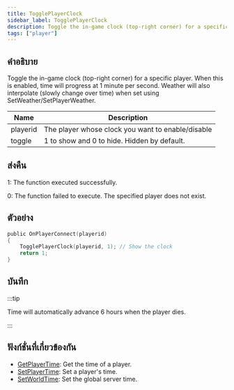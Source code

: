 ```yaml
---
title: TogglePlayerClock
sidebar_label: TogglePlayerClock
description: Toggle the in-game clock (top-right corner) for a specific player.
tags: ["player"]
---
```


## คำอธิบาย

Toggle the in-game clock (top-right corner) for a specific player. When this is enabled, time will progress at 1 minute per second. Weather will also interpolate (slowly change over time) when set using SetWeather/SetPlayerWeather.

| Name     | Description                                       |
| -------- | ------------------------------------------------- |
| playerid | The player whose clock you want to enable/disable |
| toggle   | 1 to show and 0 to hide. Hidden by default.       |

## ส่งคืน

1: The function executed successfully.

0: The function failed to execute. The specified player does not exist.

## ตัวอย่าง

```c
public OnPlayerConnect(playerid)
{
    TogglePlayerClock(playerid, 1); // Show the clock
    return 1;
}
```

## บันทึก

:::tip

Time will automatically advance 6 hours when the player dies.

:::

## ฟังก์ชั่นที่เกี่ยวข้องกัน

- [GetPlayerTime](../functions/GetPlayerTime.md): Get the time of a player.
- [SetPlayerTime](../functions/SetPlayerTime.md): Set a player's time.
- [SetWorldTime](../functions/SetWorldTime.md): Set the global server time.
